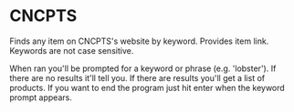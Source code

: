 # CNCPTS
Finds any item on CNCPTS's website by keyword. Provides item link. Keywords are not case sensitive.

When ran you'll be prompted for a keyword or phrase (e.g. 'lobster'). If there are no results it'll tell you. If there are results you'll get a list of products. If you want to end the program just hit enter when the keyword prompt appears.
